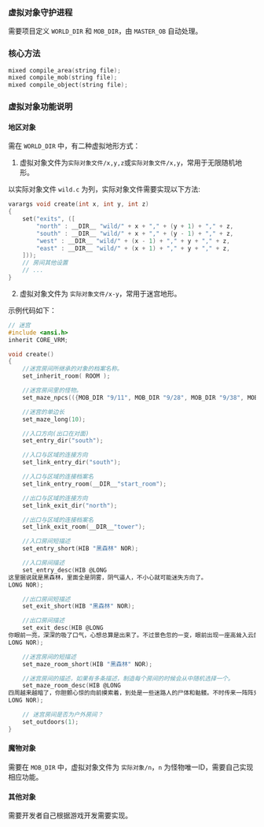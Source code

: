### 虚拟对象守护进程

需要项目定义 `WORLD_DIR` 和 `MOB_DIR`，由 `MASTER_OB` 自动处理。

### 核心方法

```c
mixed compile_area(string file);
mixed compile_mob(string file);
mixed compile_object(string file);
```

### 虚拟对象功能说明

#### 地区对象

需在 `WORLD_DIR` 中，有二种虚拟地形方式：

1. 虚拟对象文件为`实际对象文件/x,y,z`或`实际对象文件/x,y`，常用于无限随机地形。

以实际对象文件 `wild.c` 为列，实际对象文件需要实现以下方法:

```c
varargs void create(int x, int y, int z)
{
    set("exits", ([
        "north" : __DIR__ "wild/" + x + "," + (y + 1) + "," + z,
        "south" : __DIR__ "wild/" + x + "," + (y - 1) + "," + z,
        "west" : __DIR__ "wild/" + (x - 1) + "," + y + "," + z,
        "east" : __DIR__ "wild/" + (x + 1) + "," + y + "," + z,
    ]));
    // 房间其他设置
    // ...
}
```

2. 虚拟对象文件为 `实际对象文件/x-y`，常用于迷宫地形。

示例代码如下：

```c
// 迷宫
#include <ansi.h>
inherit CORE_VRM;

void create()
{
    //迷宫房间所继承的对象的档案名称。
    set_inherit_room( ROOM );

    //迷宫房间里的怪物。
    set_maze_npcs(({MOB_DIR "9/11", MOB_DIR "9/28", MOB_DIR "9/38", MOB_DIR "9/44", MOB_DIR "9/55"}));

    //迷宫的单边长
    set_maze_long(10);

    //入口方向(出口在对面)
    set_entry_dir("south");

    //入口与区域的连接方向
    set_link_entry_dir("south");

    //入口与区域的连接档案名
    set_link_entry_room(__DIR__"start_room");

    //出口与区域的连接方向
    set_link_exit_dir("north");

    //出口与区域的连接档案名
    set_link_exit_room(__DIR__"tower");

    //入口房间短描述
    set_entry_short(HIB "黑森林" NOR);

    //入口房间描述
    set_entry_desc(HIB @LONG
这里据说就是黑森林，里面全是阴雾，阴气逼人，不小心就可能迷失方向了。
LONG NOR);

    //出口房间短描述
    set_exit_short(HIB "黑森林" NOR);

    //出口房间描述
    set_exit_desc(HIB @LONG
你眼前一亮，深深的吸了口气，心想总算是出来了。不过景色忽的一变，眼前出现一座高耸入云的魔法塔。
LONG NOR);

    //迷宫房间的短描述
    set_maze_room_short(HIB "黑森林" NOR);

    //迷宫房间的描述，如果有多条描述，制造每个房间的时候会从中随机选择一个。
    set_maze_room_desc(HIB @LONG
四周越来越暗了，你胆颤心惊的向前摸索着，到处是一些迷路人的尸体和骷髅。不时传来一阵阵鬼哭儿狼嚎,好象有什么东西在暗中窥视着，你不由的加快了脚步。
LONG NOR);

    // 迷宫房间是否为户外房间？
    set_outdoors(1);
}
```

#### 魔物对象

需要在 `MOB_DIR` 中，虚拟对象文件为 `实际对象/n`，`n` 为怪物唯一ID，需要自己实现相应功能。

#### 其他对象

需要开发者自己根据游戏开发需要实现。
